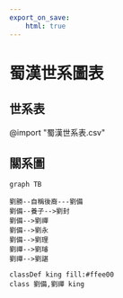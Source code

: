 ```yaml
---
export_on_save:
    html: true
---
```


# 蜀漢世系圖表

## 世系表

@import "蜀漢世系表.csv"

## 關系圖

```mermaid
graph TB

劉勝--自稱後裔---劉備
劉備--養子-->劉封
劉備-->劉禪
劉備-->劉永
劉備-->劉理
劉禪-->劉璿
劉禪-->劉諶

classDef king fill:#ffee00
class 劉備,劉禪 king
```